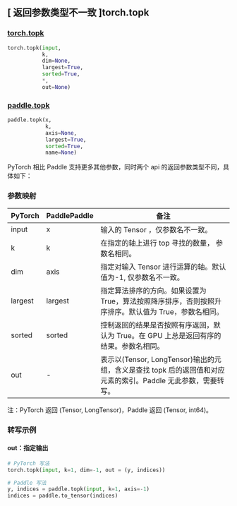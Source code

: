 ## [ 返回参数类型不一致 ]torch.topk

### [torch.topk](https://pytorch.org/docs/stable/generated/torch.topk.html?highlight=topk#torch.topk)

```python
torch.topk(input,
           k,
           dim=None,
           largest=True,
           sorted=True,
           *,
           out=None)
```

### [paddle.topk](https://www.paddlepaddle.org.cn/documentation/docs/zh/develop/api/paddle/topk_cn.html#paddle.topk)

```python
paddle.topk(x,
            k,
            axis=None,
            largest=True,
            sorted=True,
            name=None)
```

PyTorch 相比 Paddle 支持更多其他参数，同时两个 api 的返回参数类型不同，具体如下：

### 参数映射

| PyTorch       | PaddlePaddle | 备注                                                   |
| ------------- | ------------ | ------------------------------------------------------ |
| input         | x            | 输入的 Tensor ，仅参数名不一致。                          |
| k             | k            | 在指定的轴上进行 top 寻找的数量， 参数名相同。            |
| dim           | axis         | 指定对输入 Tensor 进行运算的轴。默认值为-1, 仅参数名不一致。|
| largest       | largest      | 指定算法排序的方向。如果设置为 True，算法按照降序排序，否则按照升序排序。默认值为 True，参数名相同。     |
| sorted        | sorted       | 控制返回的结果是否按照有序返回，默认为 True。在 GPU 上总是返回有序的结果。参数名相同。 |
| out           | -            | 表示以(Tensor, LongTensor)输出的元组，含义是查找 topk 后的返回值和对应元素的索引。Paddle 无此参数，需要转写。  |

注：PyTorch 返回 (Tensor, LongTensor)，Paddle 返回 (Tensor, int64)。

### 转写示例
#### out：指定输出
```python
# PyTorch 写法
torch.topk(input, k=1, dim=-1, out = (y, indices))

# Paddle 写法
y, indices = paddle.topk(input, k=1, axis=-1)
indices = paddle.to_tensor(indices)
```
